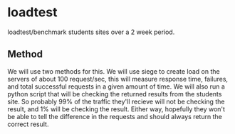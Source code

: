 # loadtest
loadtest/benchmark students sites over a 2 week period.

## Method
We will use two methods for this.  We will use siege to create load on the servers of about 100 request/sec, this will measure response time, failures, and total successful requests in a given amount of time.  We will also run a python script that will be checking the returned results from the students site.  So probably 99% of the traffic they'll recieve will not be checking the result, and 1% will be checking the result.  Either way, hopefully they won't be able to tell the difference in the requests and should always return the correct result.


